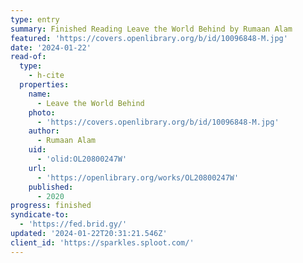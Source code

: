 ```yaml
---
type: entry
summary: Finished Reading Leave the World Behind by Rumaan Alam
featured: 'https://covers.openlibrary.org/b/id/10096848-M.jpg'
date: '2024-01-22'
read-of:
  type:
    - h-cite
  properties:
    name:
      - Leave the World Behind
    photo:
      - 'https://covers.openlibrary.org/b/id/10096848-M.jpg'
    author:
      - Rumaan Alam
    uid:
      - 'olid:OL20800247W'
    url:
      - 'https://openlibrary.org/works/OL20800247W'
    published:
      - 2020
progress: finished
syndicate-to:
  - 'https://fed.brid.gy/'
updated: '2024-01-22T20:31:21.546Z'
client_id: 'https://sparkles.sploot.com/'
---
```


